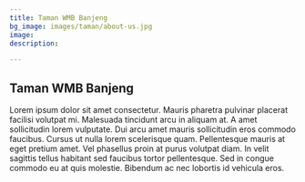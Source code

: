 ```yaml
---
title: Taman WMB Banjeng
bg_image: images/taman/about-us.jpg
image: 
description: 

---
```

## Taman WMB Banjeng

Lorem ipsum dolor sit amet consectetur. Mauris pharetra pulvinar placerat facilisi volutpat mi. Malesuada tincidunt arcu in aliquam at. A amet sollicitudin lorem vulputate. Dui arcu amet mauris sollicitudin eros commodo faucibus. Cursus ut nulla lorem scelerisque quam. Pellentesque mauris at eget pretium amet. Vel phasellus proin at purus volutpat diam. In velit sagittis tellus habitant sed faucibus tortor pellentesque. Sed in congue commodo eu at quis molestie. Bibendum ac nec lobortis id vehicula eros.